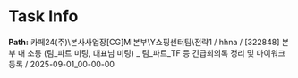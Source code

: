 # Task Info

**Path:** 카페24(주)\본사사업장\[CG]MI본부\Y쇼핑센터팀\전략1 / hhna / [322848] 본부 내 소통 (팀_파트 미팅, 대표님 미팅) _ 팀_파트_TF 등 긴급회의록 정리 및 마이워크 등록 / 2025-09-01_00-00-00

